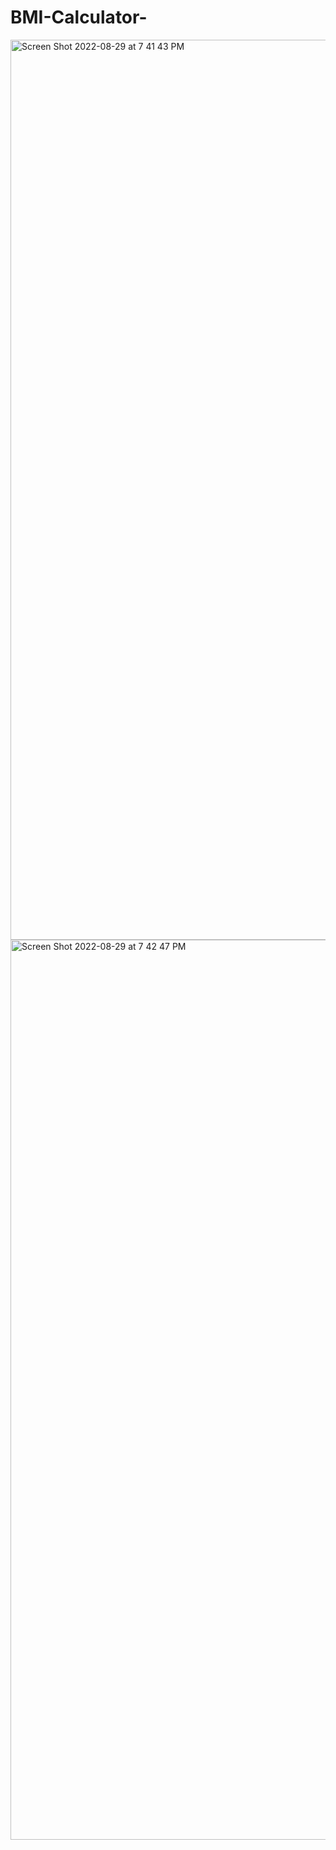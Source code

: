 # BMI-Calculator-
<img width="1440" alt="Screen Shot 2022-08-29 at 7 41 43 PM" src="https://user-images.githubusercontent.com/70045720/187221747-1934da56-0f55-41fa-b2cb-f9aa0cd7c88a.png">
<img width="1440" alt="Screen Shot 2022-08-29 at 7 42 47 PM" src="https://user-images.githubusercontent.com/70045720/187221721-3b52a685-8678-410c-9299-6e56bc76c70b.png">
